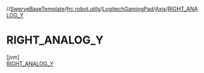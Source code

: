 //[SwerveBaseTemplate](../../../../../index.md)/[frc.robot.utils](../../../index.md)/[LogitechGamingPad](../../index.md)/[Axis](../index.md)/[RIGHT_ANALOG_Y](index.md)

# RIGHT_ANALOG_Y

[jvm]\
[RIGHT_ANALOG_Y](index.md)
